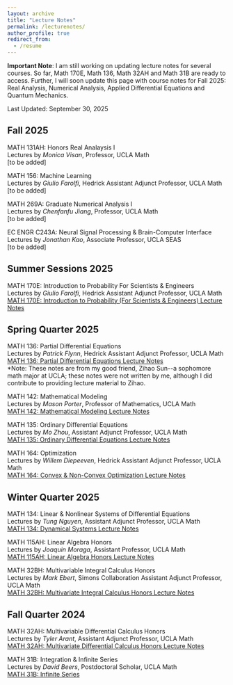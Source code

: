 ```yaml
---
layout: archive
title: "Lecture Notes"
permalink: /lecturenotes/
author_profile: true
redirect_from:
  - /resume
---
```


**Important Note**: I am still working on updating lecture notes for several courses. So far, Math 170E, Math 136, Math 32AH and Math 31B are ready to access. Further, I will soon update this page with course notes for Fall 2025: Real Analysis, Numerical Analysis, Applied Differential Equations and Quantum Mechanics. 

Last Updated: September 30, 2025

Fall 2025
-------

MATH 131AH: Honors Real Analaysis I\
Lectures by *Monica Visan*, Professor, UCLA Math\
[to be added]

MATH 156: Machine Learning\
Lectures by *Giulio Farolfi*, Hedrick Assistant Adjunct Professor, UCLA Math\
[to be added]

MATH 269A: Graduate Numerical Analysis I\
Lectures by *Chenfanfu Jiang*, Professor, UCLA Math\
[to be added]

EC ENGR C243A: Neural Signal Processing & Brain-Computer Interface\
Lectures by *Jonathan Kao*, Associate Professor, UCLA SEAS\
[to be added]

Summer Sessions 2025
-------

MATH 170E: Introduction to Probability For Scientists & Engineers\
Lectures by *Giulio Farolfi*, Hedrick Assistant Adjunct Professor, UCLA Math\
[MATH 170E: Introduction to Probability (For Scientists & Engineers) Lecture Notes](https://github.com/DalalAryan/uclamathlecturenotes/blob/ef45fdda36b8520dac94922f92ef7522e6280019/MATH%20170E%20Probability%20for%20Scientists%20and%20Engineers.pdf)

Spring Quarter 2025
-------

MATH 136: Partial Differential Equations\
Lectures by *Patrick Flynn*, Hedrick Assistant Adjunct Professor, UCLA Math\
[MATH 136: Partial Differential Equations Lecture Notes](https://github.com/DalalAryan/uclamathlecturenotes/blob/b76d239496e2fc75c66a588cfdab58d7fd0552f3/MATH%20136%20Partial%20Differential%20Equations%20by%20Zihao%20Sun.pdf)\
*Note: These notes are from my good friend, Zihao Sun--a sophomore math major at UCLA; these notes were not written by me, although I did contribute to providing lecture material to Zihao.

MATH 142: Mathematical Modeling\
Lectures by *Mason Porter*, Professor of Mathematics, UCLA Math\
[MATH 142: Mathematical Modeling Lecture Notes]()

MATH 135: Ordinary Differential Equations\
Lectures by *Mo Zhou*, Assistant Adjunct Professor, UCLA Math\
[MATH 135: Ordinary Differential Equations Lecture Notes]()


MATH 164: Optimization\
Lectures by *Willem Diepeeven*, Hedrick Assistant Adjunct Professor, UCLA Math\
[MATH 164: Convex & Non-Convex Optimization Lecture Notes]()

Winter Quarter 2025
-------

MATH 134: Linear & Nonlinear Systems of Differential Equations\
Lectures by *Tung Nguyen*, Assistant Adjunct Professor, UCLA Math\
[MATH 134: Dynamical Systems Lecture Notes]()

MATH 115AH: Linear Algebra Honors\
Lectures by *Joaquin Moraga*, Assistant Professor, UCLA Math\
[MATH 115AH: Linear Algebra Honors Lecture Notes]()

MATH 32BH: Multivariable Integral Calculus Honors\
Lectures by *Mark Ebert*, Simons Collaboration Assistant Adjunct Professor, UCLA Math\
[MATH 32BH: Multivariate Integral Calculus Honors Lecture Notes]()

Fall Quarter 2024
-------

MATH 32AH: Multivariable Differential Calculus Honors\
Lectures by *Tyler Arant*, Assistant Adjunct Professor, UCLA Math\
[MATH 32AH: Multivariate Differential Calculus Honors Lecture Notes](https://github.com/DalalAryan/uclamathlecturenotes/blob/ef45fdda36b8520dac94922f92ef7522e6280019/MATH%2032AH%20Lecture%20Notes.pdf)

MATH 31B: Integration & Infinite Series\
Lectures by *David Beers*, Postdoctoral Scholar, UCLA Math\
[MATH 31B: Infinite Series](https://github.com/DalalAryan/uclamathlecturenotes/blob/ef45fdda36b8520dac94922f92ef7522e6280019/MATH%2031B%20Lecture%20Notes.pdf)

